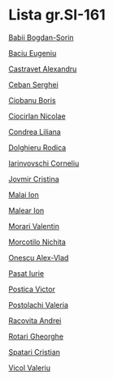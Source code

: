 # Lista gr.SI-161

[Babii Bogdan-Sorin]()

[Baciu Eugeniu]()

[Castravet Alexandru]()

[Ceban Serghei]()

[Ciobanu Boris](https://github.com/bciobanu1997/TestareSoftware/tree/master/src/test/java?fbclid=IwAR1_QKyhPGTOYTYlKi8XkPxpUWqzio6J9toTaEelr8Uq9JKoX4XlRdgelSA)

[Ciocirlan Nicolae]()

[Condrea Liliana](https://gitlab.com/CondreaLilianaSI/testaresoftware.git?fbclid=IwAR3iF7CgABAbcK-AZBYrv8mqhKYHfV_vFy-6QhpgErlZXCuNTMvzlNFulpc)

[Dolghieru Rodica](https://github.com/DolghieruRodica/TS)

[Iarinvovschi Corneliu](https://github.com/Yacomay/testare-software?fbclid=IwAR1_QKyhPGTOYTYlKi8XkPxpUWqzio6J9toTaEelr8Uq9JKoX4XlRdgelSA)

[Jovmir Cristina]()

[Malai Ion](https://github.com/MalaiIon/TestSoft?fbclid=IwAR08FO3VOyYyQ1W1-ZlciFX3-t-JTbBtP8CshXJ8gIk5Ih_pTwLksnBi4Vw)

[Malear Ion]()

[Morari Valentin](https://github.com/Valentin-Morari/TS?fbclid=IwAR2ggmuxt-rj_VhNO-mmXPxXrTv9AUjYWspMLxsWGOgfGpCnkefoyEbVyQQ)

[Morcotilo Nichita](https://github.com/elgraf/TSlabs?fbclid=IwAR3cd70_CpTF-P99XqyY47BnR_BkdPmQMfstNDNIFb9aBLGoNdyeyJkebx4)

[Onescu Alex-Vlad](https://github.com/Raketa8779/Onescu-Alex-Vlad?fbclid=IwAR22CyKlgLpj5hjKnAjyOU5MHb--4hM16KsfnQqwMue8H7BXxYGyvGprvOU)

[Pasat Iurie](https://github.com/ben342/Testarea-Software-laboratoare-?fbclid=IwAR3aJsTM1g7YNtFRrOfuBQBiMifG_B9rdE48nEWfsb6KScqbe_tCHWOksC8)

[Postica Victor](https://github.com/VictorPostica/Testarea-Software?fbclid=IwAR0ZO9VmTxSvg3jJO_Hid2TTWCXrhftgSeh_8tuXusIm5ZjTl06YRtsbsNA)

[Postolachi Valeria]()

[Racovita Andrei](https://github.com/RacovitaA/TestareSoft?fbclid=IwAR3cd70_CpTF-P99XqyY47BnR_BkdPmQMfstNDNIFb9aBLGoNdyeyJkebx4)

[Rotari Gheorghe]()

[Spatari Cristian](https://github.com/spataricristian/TS?fbclid=IwAR0v7U5L_4YEC28SKUzI_guDbmTbe1oJZ1VVGvSIDOqEbTAeHD97O6JMtuc)

[Vicol Valeriu]()
